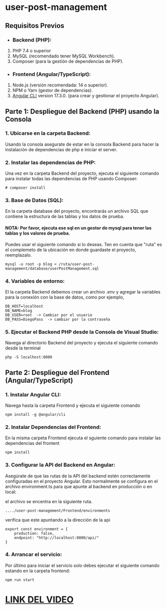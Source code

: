 # user-post-management

## Requisitos Previos

- ### Backend (PHP):

1. PHP 7.4 o superior  
1. MySQL (recomendado tener MySQL Workbench).    
1. Composer (para la gestión de dependencias de PHP).  


- ### Frontend (Angular/TypeScript):

1. Node.js (versión recomendada: 14 o superior).
1. NPM o Yarn (gestor de dependencias).
1. [Angular CLI](https://github.com/angular/angular-cli) version 17.3.0. (para crear y gestionar el proyecto Angular).


## Parte 1: Despliegue del Backend (PHP) usando la Consola

### 1. Ubicarse en la carpeta Backend:

Usando la consola asegurate de estar en la consola Backend para hacer la instalación de dependencias de php e iniciar el server.

### 2. Instalar las dependencias de PHP:

Una vez en la carpeta Backend del proyecto, ejecuta el siguiente comando para instalar todas las dependencias de PHP usando Composer:

    # composer install

### 3. Base de Datos (SQL):

En la carpeta database del proyecto, encontrarás un archivo SQL que contiene la estructura de las tablas y los datos de prueba. 

#### NOTA: Por favor, ejecuta ese sql en un gestor de mysql para tener las tablas y los valores de prueba.

Puedes usar el siguiente comando si lo deseas. Ten en cuenta que "ruta" es el complemeto de la ubicación en donde guardaste el proyecto, reemplazalo.

    mysql -u root -p blog < /ruta/user-post-management/database/userPostManagement.sql

### 4. Variables de entorno:
El la carpeta Backend debemos crear un archivo .env y agregar la variables para la conexión con la base de datos, como por ejemplo,

    DB_HOST=localhost
    DB_NAME=blog
    DB_USER=root  -> Cambiar por el usuario 
    DB_PASS=DiegoPass  -> cambiar por la contraseña


### 5. Ejecutar el Backend PHP desde la Consola de Visual Studio:
Navega al directorio Backend del proyecto y ejecuta el siguiente comando desde la terminal 

    php -S localhost:8000


## Parte 2: Despliegue del Frontend (Angular/TypeScript)

### 1. Instalar Angular CLI:

Navega hasta la carpeta Frontend y ejecuta el siguiente comando 

    npm install -g @angular/cli

### 2. Instalar Dependencias del Frontend:

En la misma carpeta Frontend ejecuta el sguiente comando para instalar las dependencias del frontent

    npm install

### 3. Configurar la API del Backend en Angular:

Asegúrate de que las rutas de la API del backend estén correctamente configuradas en el proyecto Angular. Esto normalmente se configura en el archivo environment.ts para que apunte al backend en producción o en local:

el archivo se encentra en la siguiente ruta. 

    ..../user-post-management/Frontend/environments

verifica que este apuntando a la dirección de la api 

    export const environment = {
        production: false,
        endpoint: "http://localhost:8000/api/"
    }

### 4. Arrancar el servicio:

Por último para iniciar el servicio solo debes ejecutar el siguiente comando estando en la carpeta frontend:

    npm run start


# [LINK DEL VIDEO](https://drive.google.com/file/d/1veOZxeIamubr-F8fGZ1i6zwcU1w65Trl/view?usp=sharing)